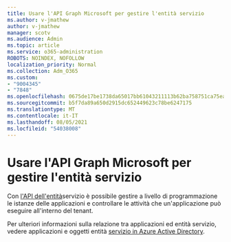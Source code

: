 ```yaml
---
title: Usare l'API Graph Microsoft per gestire l'entità servizio
ms.author: v-jmathew
author: v-jmathew
manager: scotv
ms.audience: Admin
ms.topic: article
ms.service: o365-administration
ROBOTS: NOINDEX, NOFOLLOW
localization_priority: Normal
ms.collection: Adm_O365
ms.custom:
- "9004345"
- "7848"
ms.openlocfilehash: 0675de17be1738da65017bb61043211113b62ba758751ca75ea4926683006e38
ms.sourcegitcommit: b5f7da89a650d2915dc652449623c78be6247175
ms.translationtype: MT
ms.contentlocale: it-IT
ms.lasthandoff: 08/05/2021
ms.locfileid: "54038008"
---
```

# <a name="use-microsoft-graph-api-to-manage-service-principal"></a>Usare l'API Graph Microsoft per gestire l'entità servizio

Con [l'API dell'entità](https://docs.microsoft.com/graph/api/resources/serviceprincipal)servizio è possibile gestire a livello di programmazione le istanze delle applicazioni e controllare le attività che un'applicazione può eseguire all'interno del tenant.

Per ulteriori informazioni sulla relazione tra applicazioni ed entità servizio, vedere applicazioni e oggetti entità [servizio in Azure Active Directory](https://docs.microsoft.com/azure/active-directory/develop/app-objects-and-service-principals).
